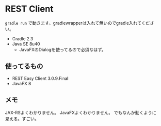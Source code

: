 REST Client
====================

`gradle run` で動きます。gradlewrapperは入れて無いのでgradle入れてください。

* Gradle 2.3
* Java SE 8u40
  * JavaFXのDialogを使ってるので必須なはず。

## 使ってるもの

* REST Easy Client 3.0.9.Final
* JavaFX 8

## メモ

JAX-RSよくわかりません。
JavaFXよくわかりません。
でもなんか動くように見える。すごい。

